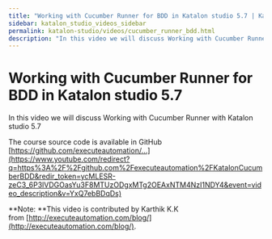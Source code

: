 ```yaml
---
title: "Working with Cucumber Runner for BDD in Katalon studio 5.7 | Katalon Studio"
sidebar: katalon_studio_videos_sidebar
permalink: katalon-studio/videos/cucumber_runner_bdd.html
description: "In this video we will discuss Working with Cucumber Runner with Katalon studio 5.7 The course source code is available..."
---
```

Working with Cucumber Runner for BDD in Katalon studio 5.7
==========================================================

In this video we will discuss Working with Cucumber Runner with Katalon studio 5.7

The course source code is available in GitHub [https://github.com/executeautomation/…](https://www.youtube.com/redirect?q=https%3A%2F%2Fgithub.com%2Fexecuteautomation%2FKatalonCucumberBDD&redir_token=ycMLESR-zeC3_6P3lVDGOasYu3F8MTUzODgxMTg2OEAxNTM4NzI1NDY4&event=video_description&v=YxQ7ebBDqDs)

**Note: **This video is contributed by Karthik K.K from [http://executeautomation.com/blog/](http://executeautomation.com/blog/).